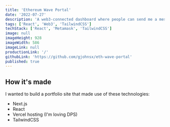```yaml
---
title: 'Ethereum Wave Portal'
date: '2022-07-27'
description: 'A web3-connected dashboard where people can send me a message stored permanently on the ethereum blockchain. Web3 integration with Ethers.js and UI with TailwindUI'
tags: ['React', 'Web3', 'TailwindCSS']
techStack: ['React', 'Metamask', 'TailwindCSS']
image: null
imageHeight: 928
imageWidth: 586
imageLink: null
productionLink: '/'
githubLink: 'https://github.com/gjohnsx/eth-wave-portal'
published: true
---
```


## How it's made
I wanted to build a portfolio site that made use of these technologies:
- Next.js
- React
- Vercel hosting (I'm loving DPS)
- TailwindCSS